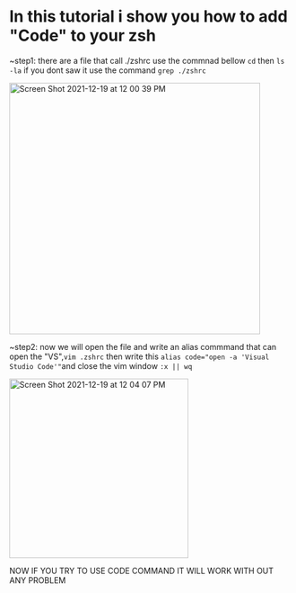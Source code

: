 # In this tutorial i show you how to add "Code" to your zsh
~step1: there are a file that call ./zshrc use the commnad bellow `cd` then `ls -la` if you dont saw it use the command `grep ./zshrc`


<img width="447" alt="Screen Shot 2021-12-19 at 12 00 39 PM" src="https://user-images.githubusercontent.com/94859813/146672619-45eab9da-68a2-4c60-ab67-0d14efcc954c.png">

~step2: now we will open the file and write an alias commmand that can open the "VS",`vim .zshrc` then write this `alias code="open -a 'Visual Studio Code'"`and close the vim window `:x || wq`

<img width="319" alt="Screen Shot 2021-12-19 at 12 04 07 PM" src="https://user-images.githubusercontent.com/94859813/146672655-c0f8df80-9c1e-451a-bb12-a298217d5fe7.png">

  
  NOW IF YOU TRY TO USE CODE COMMAND IT WILL WORK WITH OUT ANY PROBLEM
